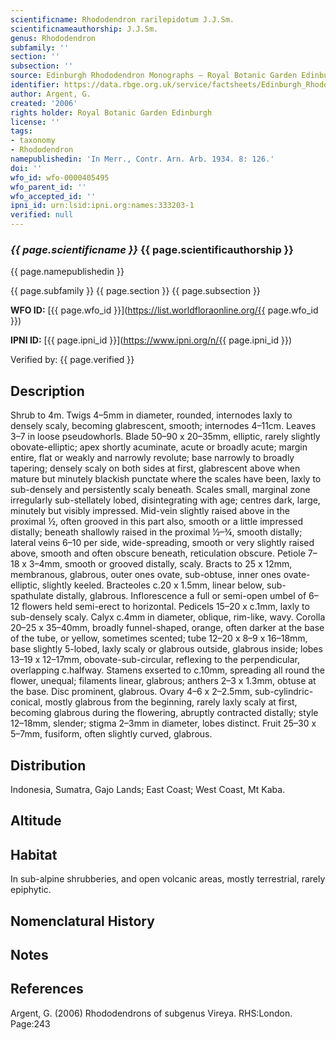 ```yaml
---
scientificname: Rhododendron rarilepidotum J.J.Sm.
scientificnameauthorship: J.J.Sm.
genus: Rhododendron
subfamily: ''
section: ''
subsection: ''
source: Edinburgh Rhododendron Monographs – Royal Botanic Garden Edinburgh
identifier: https://data.rbge.org.uk/service/factsheets/Edinburgh_Rhododendron_Monographs.xhtml
author: Argent, G.
created: '2006'
rights holder: Royal Botanic Garden Edinburgh
license: ''
tags:
- taxonomy
- Rhododendron
namepublishedin: 'In Merr., Contr. Arn. Arb. 1934. 8: 126.'
doi: ''
wfo_id: wfo-0000405495
wfo_parent_id: ''
wfo_accepted_id: ''
ipni_id: urn:lsid:ipni.org:names:333203-1
verified: null
---
```

### _{{ page.scientificname }}_ {{ page.scientificauthorship }}
 {{ page.namepublishedin }}

{{ page.subfamily }} {{ page.section }} {{ page.subsection }}

**WFO ID:** [{{ page.wfo_id }}](https://list.worldfloraonline.org/{{ page.wfo_id }})

**IPNI ID:** [{{ page.ipni_id }}](https://www.ipni.org/n/{{ page.ipni_id }})

Verified by: {{ page.verified }}



## Description
Shrub to 4m. Twigs 4–5mm in diameter, rounded, internodes laxly to densely scaly, becoming glabrescent, smooth; internodes 4–11cm. Leaves 3–7 in loose pseudo­whorls. Blade 50–90 x 20–35mm, elliptic, rarely slightly obovate-elliptic; apex shortly acuminate, acute or broadly acute; margin entire, flat or weakly and narrowly revolute; base narrowly to broadly tapering; densely scaly on both sides at first, glabrescent above when mature but minutely blackish punctate where the scales have been, laxly to sub-densely and persistently scaly beneath. Scales small, marginal zone irregularly sub-stellately lobed, disintegrating with age; centres dark, large, minutely but visibly impressed. Mid-vein slightly raised above in the proximal ½, often grooved in this part also, smooth or a little impressed distally; beneath shallowly raised in the proximal ½–¾, smooth distally; lateral veins 6–10 per side, wide-spreading, smooth or very slightly raised above, smooth and often obscure beneath, reticulation obscure. Petiole 7–18 x 3–4mm, smooth or grooved distally, scaly. Bracts to 25 x 12mm, membranous, glabrous, outer ones ovate, sub-obtuse, inner ones ovate-elliptic, slightly keeled. Bracteoles c.20 x 1.5mm, linear below, sub-spathulate distally, glabrous. Inflorescence a full or semi-open umbel of 6–12 flowers held semi-erect to horizontal. Pedicels 15–20 x c.1mm, laxly to sub-densely scaly. Calyx c.4mm in diameter, oblique, rim-like, wavy. Corolla 20–25 x 35–40mm, broadly funnel-shaped, orange, often darker at the base of the tube, or yellow, sometimes scented; tube 12–20 x 8–9 x 16–18mm, base slightly 5-lobed, laxly scaly or glabrous outside, glabrous inside; lobes 13–19 x 12–17mm, obovate-sub-circular, reflexing to the perpendicular, overlapping c.halfway. Stamens exserted to c.10mm, spreading all round the flower, unequal; filaments linear, glabrous; anthers 2–3 x 1.3mm, obtuse at the base. Disc prominent, glabrous. Ovary 4–6 x 2–2.5mm, sub-cylindric-conical, mostly glabrous from the beginning, rarely laxly scaly at first, becoming glabrous during the flowering, abruptly contracted distally; style 12–18mm, slender; stigma 2–3mm in diameter, lobes distinct. Fruit 25–30 x 5–7mm, fusiform, often slightly curved, glabrous.

## Distribution
Indonesia, Sumatra, Gajo Lands; East Coast; West Coast, Mt Kaba.

## Altitude


## Habitat
In sub-alpine shrubberies, and open volcanic areas, mostly terrestrial, rarely epiphytic.

## Nomenclatural History

                       
## Notes


## References

Argent, G. (2006) Rhododendrons of subgenus Vireya. RHS:London. Page:243
